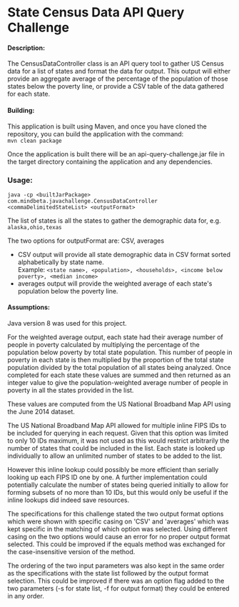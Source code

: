 # State Census Data API Query Challenge

#### Description:
The CensusDataController class is an API query tool to gather US Census data for a list of states and format the data for output. This output will either provide an aggregate average of the percentage of the population of those states below the poverty line, or provide a CSV table of the data gathered for each state. 

#### Building:
This application is built using Maven, and once you have cloned the repository, you can build the application with the command:  
`mvn clean package`  

Once the application is built there will be an api-query-challenge.jar file in the target directory containing the application and any dependencies.  

### Usage:
`java -cp <builtJarPackage> com.mindbeta.javachallenge.CensusDataController <commaDelimitedStateList> <outputFormat>`  

The list of states is all the states to gather the demographic data for, e.g. `alaska,ohio,texas`

The two options for outputFormat are: CSV, averages  
  
* CSV output will provide all state demographic data in CSV format sorted alphabetically by state name.  
Example: `<state name>, <population>, <households>, <income below poverty>, <median income>`
* averages output will provide the weighted average of each state's population below the poverty line.  

#### Assumptions: 
Java version 8 was used for this project.

For the weighted average output, each state had their average number of people in poverty calculated by multiplying the percentage of the population below poverty by total state population. This number of people in poverty in each state is then multiplied by the proportion of the total state population divided by the total population of all states being analyzed. Once completed for each state these values are summed and then returned as an integer value to give the population-weighted average number of people in poverty in all the states provided in the list. 

These values are computed from the US National Broadband Map API using the June 2014 dataset. 

The US National Broadband Map API allowed for multiple inline FIPS IDs to be included for querying in each request. Given that this option was limited to only 10 IDs maximum, it was not used as this would restrict arbitrarily the number of states that could be included in the list. Each state is looked up individually to allow an unlimited number of states to be added to the list.  
 
However this inline lookup could possibly be more efficient than serially looking up each FIPS ID one by one. A further implementation could potentially calculate the number of states being queried initially to allow for forming subsets of no more than 10 IDs, but this would only be useful if the inline lookups did indeed save resources.

The specifications for this challenge stated the two output format options which were shown with specific casing on 'CSV' and 'averages' which was kept specific in the matching of which option was selected. Using different casing on the two options would cause an error for no proper output format selected. This could be improved if the equals method was exchanged for the case-insensitive version of the method.

The ordering of the two input parameters was also kept in the same order as the specifications with the state list followed by the output format selection. This could be improved if there was an option flag added to the two parameters (-s for state list, -f for output format) they could be entered in any order. 
